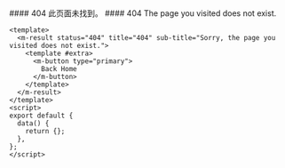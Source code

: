 <cn>
#### 404
此页面未找到。
</cn>

<us>
#### 404
The page you visited does not exist.
</us>

```vue
<template>
  <m-result status="404" title="404" sub-title="Sorry, the page you visited does not exist.">
    <template #extra>
      <m-button type="primary">
        Back Home
      </m-button>
    </template>
  </m-result>
</template>
<script>
export default {
  data() {
    return {};
  },
};
</script>
```
